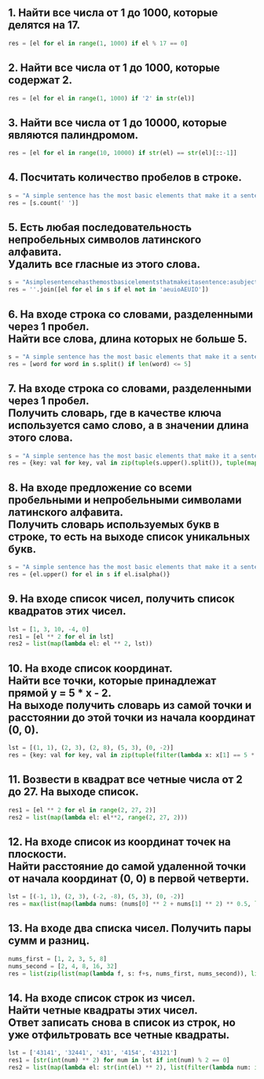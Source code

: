 <!--+ [Your text](#your-text)-->

## 1. Найти все числа от 1 до 1000, которые делятся на 17.
```python
res = [el for el in range(1, 1000) if el % 17 == 0]
```

## 2. Найти все числа от 1 до 1000, которые содержат 2.
```python
res = [el for el in range(1, 1000) if '2' in str(el)]
```
## 3. Найти все числа от 1 до 10000, которые являются палиндромом.
```python
res = [el for el in range(10, 10000) if str(el) == str(el)[::-1]]
```
## 4. Посчитать количество пробелов в строке.
```python
s = "A simple sentence has the most basic elements that make it a sentence: a subject a verb and a completed thought"
res = [s.count(' ')]
```
## 5. Есть любая последовательность непробельных символов латинского алфавита. <br/> Удалить все гласные из этого слова.
```python
s = "Asimplesentencehasthemostbasicelementsthatmakeitasentence:asubjectaverbandacompletedthought"
res = ''.join([el for el in s if el not in 'aeuioAEUIO'])
```
## 6. На входе строка со словами, разделенными через 1 пробел. <br/> Найти все слова, длина которых не больше 5.
```python
s = "A simple sentence has the most basic elements that make it a sentence: a subject a verb and a completed thought"
res = [word for word in s.split() if len(word) <= 5]
```
## 7. На входе строка со словами, разделенными через 1 пробел. <br/> Получить словарь, где в качестве ключа используется само слово, а в значении длина этого слова.
```python
s = "A simple sentence has the most basic elements that make it a sentence: a subject a verb and a completed thought"
res = {key: val for key, val in zip(tuple(s.upper().split()), tuple(map(lambda el: len(el), tuple(s.split()))))}
```
## 8. На входе предложение со всеми пробельными и непробельными символами латинского алфавита. <br/> Получить словарь используемых букв в строке, то есть на выходе список уникальных букв.
```python
s = "A simple sentence has the most basic elements that make it a sentence: a subject a verb and a completed thought"
res = {el.upper() for el in s if el.isalpha()}
```
## 9. На входе список чисел, получить список квадратов этих чисел.
```python
lst = [1, 3, 10, -4, 0]
res1 = [el ** 2 for el in lst]
res2 = list(map(lambda el: el ** 2, lst))
```
## 10. На входе список координат. <br/> Найти все точки, которые принадлежат прямой y = 5 * x - 2. <br/> На выходе получить словарь из самой точки и расстоянии до этой точки из начала координат (0, 0).
```python
lst = [(1, 1), (2, 3), (2, 8), (5, 3), (0, -2)]
res = {key: val for key, val in zip(tuple(filter(lambda x: x[1] == 5 * x[0] - 2, lst)), tuple(map(lambda el: (el[0]**2 + el[1]**2)**0.5, list(filter(lambda x: x[1] == 5 * x[0] - 2, lst)))))}
```
## 11. Возвести в квадрат все четные числа от 2 до 27. На выходе список.
```python
res1 = [el ** 2 for el in range(2, 27, 2)]
res2 = list(map(lambda el: el**2, range(2, 27, 2)))
```
## 12. На входе список из координат точек на плоскости. <br/> Найти расстояние до самой удаленной точки от начала координат (0, 0) в первой четверти.
```python
lst = [(-1, 1), (2, 3), (-2, -8), (5, 3), (0, -2)]
res = max(list(map(lambda nums: (nums[0] ** 2 + nums[1] ** 2) ** 0.5, list(filter(lambda el: el[0] >= 0 and el[1] >= 0, lst)))))
```
## 13. На входе два списка чисел. Получить пары сумм и разниц.
```python
nums_first = [1, 2, 3, 5, 8]
nums_second = [2, 4, 8, 16, 32]
res = list(zip(list(map(lambda f, s: f+s, nums_first, nums_second)), list(map(lambda f, s: f-s, nums_first, nums_second))))
```
## 14. На входе список строк из чисел. <br/> Найти четные квадраты этих чисел. <br/> Ответ записать снова в список из строк, но уже отфильтровать все четные квадраты.
```python
lst = ['43141', '32441', '431', '4154', '43121']
res1 = [str(int(num) ** 2) for num in lst if int(num) % 2 == 0]
res2 = list(map(lambda el: str(int(el) ** 2), list(filter(lambda num: int(num) % 2 == 0, lst))))
```
